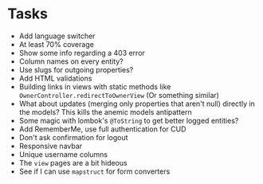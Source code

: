 # Tasks
* Add language switcher
* At least 70% coverage
* Show some info regarding a 403 error
* Column names on every entity?
* Use slugs for outgoing properties?
* Add HTML validations
* Building links in views with static methods like `OwnerController.redirectToOwnerView` (Or something similar)
* What about updates (merging only properties that aren't null) directly in the models? This kills the anemic models antipattern
* Some magic with lombok's `@ToString` to get better logged entities?
* Add RememberMe, use full authentication for CUD
* Don't ask confirmation for logout
* Responsive navbar
* Unique username columns
* The `view` pages are a bit hideous
* See if I can use `mapstruct` for form converters
